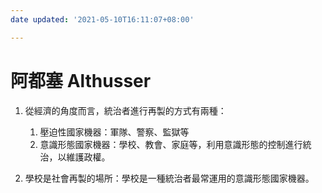 ```yaml
---
date updated: '2021-05-10T16:11:07+08:00'

---
```


# 阿都塞 Althusser

1. 從經濟的角度而言，統治者進行再製的方式有兩種：
	1. 壓迫性國家機器：軍隊、警察、監獄等
	2. 意識形態國家機器：學校、教會、家庭等，利用意識形態的控制進行統治，以維護政權。

2. 學校是社會再製的場所：學校是一種統治者最常運用的意識形態國家機器。
